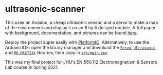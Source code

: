 # ultrasonic-scanner

This uses an Arduino, a cheap ultrasonic sensor, and a servo to make a map of the environment and display it on an 8 by 8 dot grid module. A full paper with background, documentation, and pictures can be found [here](https://docs.google.com/document/d/1h26WxozLwDxCvQk0HH0gCvA0ckOZmEKNL86gxf7ZDMk/edit).

Deploy the project super easily with [PlatformIO](https://platformio.org). Alternatively, to use the Arduino IDE: open the library manager and download the [`Servo`](https://www.arduino.cc/reference/en/libraries/servo/), [`Ultrasonic`](https://www.arduino.cc/reference/en/libraries/ultrasonic/), and [`MD_MAX72XX`](https://www.arduino.cc/reference/en/libraries/md_max72xx/) libraries, then copy in [`src/main.cpp`](https://github.com/solanto/ultrasonic-scanner/blob/master/src/main.cpp).

This was my final project for JHU's EN.560.112 Electromagnetism & Sensors Lab course in Spring 2021.
